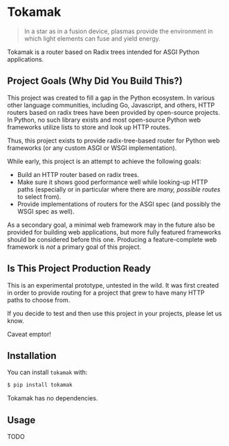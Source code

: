 # Tokamak

> In a star as in a fusion device, plasmas provide the environment in which light elements can fuse and yield energy.

Tokamak is a router based on Radix trees intended for ASGI Python applications.

## Project Goals (Why Did You Build This?)

This project was created to fill a gap in the Python ecosystem. In various other language communities, including Go, Javascript, and others, HTTP routers based on radix trees have been provided by open-source projects. In Python, no such library exists and most open-source Python web frameworks utilize lists to store and look up HTTP routes.

Thus, this project exists to provide radix-tree-based router for Python web frameworks (or any custom ASGI or WSGI implementation).

While early, this project is an attempt to achieve the following goals:

- Build an HTTP router based on radix trees.
- Make sure it shows good performance well while looking-up HTTP paths (especially or in particular where there are _many, possible routes_ to select from).
- Provide implementations of routers for the ASGI spec (and possibly the WSGI spec as well).

As a secondary goal, a minimal web framework may in the future also be provided for building web applications, but more fully featured frameworks should be considered before this one. Producing a feature-complete web framework is _not_ a primary goal of this project.

## Is This Project Production Ready

This is an experimental prototype, untested in the wild. It was first created in order to provide routing for a project that grew to have many HTTP paths to choose from.

If you decide to test and then use this project in your projects, please let us know.

Caveat emptor!


## Installation

You can install `tokamak` with:

```sh
$ pip install tokamak
```

Tokamak has no dependencies.

## Usage

TODO
